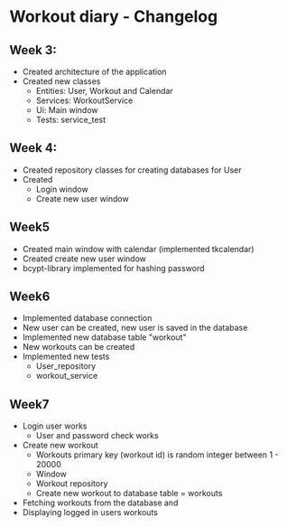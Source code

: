 # **Workout diary - Changelog**

## **Week 3:**

- Created architecture of the application
- Created new classes
    - Entities: User, Workout and Calendar
    - Services: WorkoutService
    - Ui: Main window
    - Tests: service_test 

## **Week 4:**

- Created repository classes for creating databases for User
- Created 
    - Login window
    - Create new user window

## **Week5**

- Created main window with calendar (implemented tkcalendar)
- Created create new user window
- bcypt-library implemented for hashing password

## **Week6**

- Implemented database connection
- New user can be created, new user is saved in the database
- Implemented new database table "workout"
- New workouts can be created
- Implemented new tests
    - User_repository
    - workout_service

## **Week7**

- Login user works
    - User and password check works
- Create new workout
    - Workouts primary key (workout id) is random integer between 1 - 20000
    - Window
    - Workout repository
    - Create new workout to database table = workouts
- Fetching workouts from the database and 
- Displaying logged in users workouts

